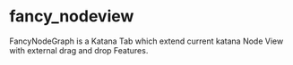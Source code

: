 # fancy_nodeview
FancyNodeGraph is a Katana Tab which extend current katana Node View with external drag and drop Features.
